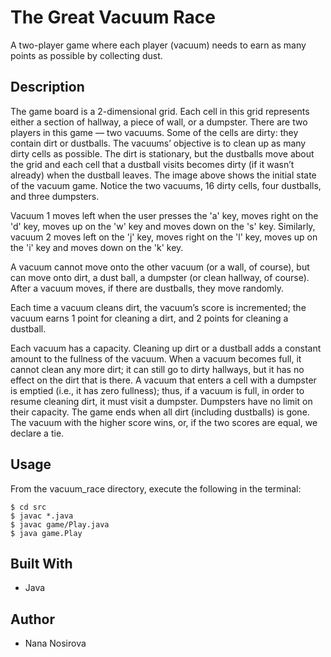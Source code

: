 # The Great Vacuum Race
A two-player game where each player (vacuum) needs to earn as many points as possible by collecting dust.

## Description

The game board is a 2-dimensional grid. Each cell in this grid represents either
 a section of hallway, a piece of wall, or a dumpster. There are two players in 
 this game — two vacuums. Some of the cells are dirty: they contain dirt or dustballs.
  The vacuums’ objective is to clean up as many dirty cells as possible. The dirt
   is stationary, but the dustballs move about the grid and each cell that a dustball
    visits becomes dirty (if it wasn’t already) when the dustball leaves. The image
     above shows the initial state of the vacuum game. Notice the two vacuums,
 16 dirty cells, four dustballs, and three dumpsters.

Vacuum 1 moves left when the user presses the 'a' key, moves right on the 'd' key,
 moves up on the 'w' key and moves down on the 's' key. Similarly, vacuum 2 moves
  left on the 'j' key, moves right on the 'l' key, moves up on the 'i' key and 
  moves down on the 'k' key.

A vacuum cannot move onto the other vacuum (or a wall, of course), but can move 
onto dirt, a dust ball, a dumpster (or clean hallway, of course). After a vacuum
 moves, if there are dustballs, they move randomly.

Each time a vacuum cleans dirt, the vacuum’s score is incremented; the vacuum 
earns 1 point for cleaning a dirt, and 2 points for cleaning a dustball.

Each vacuum has a capacity. Cleaning up dirt or a dustball adds a constant amount
 to the fullness of the vacuum. When a vacuum becomes full, it cannot clean any 
 more dirt; it can still go to dirty hallways, but it has no effect on the dirt 
 that is there. A vacuum that enters a cell with a dumpster is emptied (i.e., it
  has zero fullness); thus, if a vacuum is full, in order to resume cleaning dirt,
   it must visit a dumpster. Dumpsters have no limit on their capacity.
The game ends when all dirt (including dustballs) is gone. The vacuum with the 
higher score wins, or, if the two scores are equal, we declare a tie.

## Usage
From the vacuum_race directory, execute the following in the terminal:
```
$ cd src
$ javac *.java
$ javac game/Play.java
$ java game.Play

```

## Built With
* Java

## Author
* Nana Nosirova

